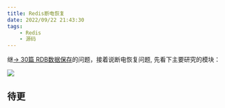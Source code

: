 ```yaml
---
title: Redis断电恢复
date: 2022/09/22 21:43:30
tags:
    - Redis
    - 源码
---
```



继[→ 30篇 RDB数据保存](https://blog.imrcrab.com/archives/44b34745.html)的问题，接着说断电恢复问题,
先看下主要研究的模块：
<!--more-->
![](https://crab-1251738482.cos.ap-guangzhou.myqcloud.com/2022/redis-%E6%96%AD%E7%94%B5%E6%81%A2%E5%A4%8D-1.png)



## 待更
